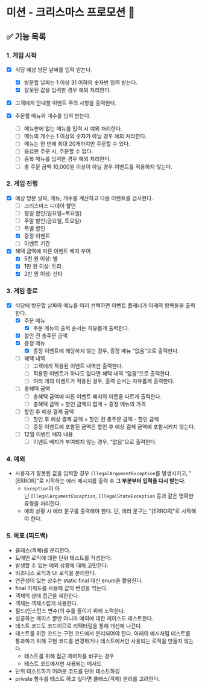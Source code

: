 # 미션 - 크리스마스 프로모션 🎄

## ✅ 기능 목록

### 1. 게임 시작

- [X] 식당 예상 방문 날짜를 입력 받는다.
    - [X] 방문할 날짜는 1 이상 31 이하의 숫자만 입력 받는다.
    - [X] 잘못된 값을 입력한 경우 예외 처리한다.

- [X] 고객에게 안내할 이벤트 주의 사항을 출력한다.

- [X] 주문할 메뉴와 개수를 입력 받는다.
    - [ ] 메뉴판에 없는 메뉴를 입력 시 예외 처리한다.
    - [ ] 메뉴의 개수는 1 이상의 숫자가 아닐 경우 예외 처리한다.
    - [ ] 메뉴는 한 번에 최대 20개까지만 주문할 수 있다.
    - [ ] 음료만 주문 시, 주문할 수 없다.
    - [ ] 중복 메뉴를 입력한 경우 예외 처리한다.
    - [ ] 총 주문 금액 10,000원 이상이 아닐 경우 이벤트를 적용하지 않는다.

### 2. 게임 진행

- [X] 예상 방문 날짜, 메뉴, 개수를 계산하고 다음 이벤트를 검사한다.
    - [ ] 크리스마스 디데이 할인
    - [ ] 평일 할인(일요일~목요일)
    - [ ] 주말 할인(금요일, 토요일)
    - [ ] 특별 할인
    - [X] 증정 이벤트
    - [ ] 이벤트 기간

- [X] 혜택 금액에 따른 이벤트 배지 부여
    - [X] 5천 원 이상: 별
    - [X] 1만 원 이상: 트리
    - [X] 2만 원 이상: 산타

### 3. 게임 종료

- [X] 식당에 방문할 날짜와 메뉴를 미리 선택하면 이벤트 플래너가 아래의 항목들을 출력한다.
    - [X] 주문 메뉴
        - [X] 주문 메뉴의 출력 순서는 자유롭게 출력한다.
    - [X] 할인 전 총주문 금액
    - [X] 증정 메뉴
        - [X] 증정 이벤트에 해당하지 않는 경우, 증정 메뉴 “없음”으로 출력한다.
    - [ ] 혜택 내역
        - [ ] 고객에게 적용된 이벤트 내역만 출력한다.
        - [ ] 적용된 이벤트가 하나도 없다면 혜택 내역 “없음”으로 출력한다.
        - [ ] 여러 개의 이벤트가 적용된 경우, 출력 순서는 자유롭게 출력한다.
    - [ ] 총혜택 금액
        - [ ] 총혜택 금액에 따른 이벤트 배지의 이름을 다르게 출력한다.
        - [ ] 총혜택 금액 = 할인 금액의 합계 + 증정 메뉴의 가격
    - [ ] 할인 후 예상 결제 금액
        - [ ] 할인 후 예상 결제 금액 = 할인 전 총주문 금액 - 할인 금액
        - [ ] 증정 이벤트에 포함된 금액은 할인 후 예상 결제 금액에 포함시키지 않는다.
    - [ ] 12월 이벤트 배지 내용
        - [ ] 이벤트 배지가 부여되지 않는 경우, “없음”으로 출력한다.

### 4. 예외

- 사용자가 잘못된 값을 입력할 경우 `IllegalArgumentException`를 발생시키고, "[ERROR]"로 시작하는 에러 메시지를 출력 후 **그 부분부터 입력을 다시 받는다.**
    - `Exception`이 아닌 `IllegalArgumentException`, `IllegalStateException` 등과 같은 명확한 유형을 처리한다.
    - 예외 상황 시 에러 문구를 출력해야 한다. 단, 에러 문구는 "[ERROR]"로 시작해야 한다.

### 5. 목표 (피드백)

- 클래스(객체)를 분리한다.
- 도메인 로직에 대한 단위 테스트를 작성한다.
- 발생할 수 있는 예외 상황에 대해 고민한다.
- 비즈니스 로직과 UI 로직을 분리한다.
- 연관성이 있는 상수는 static final 대신 enum을 활용한다.
- final 키워드를 사용해 값의 변경을 막는다.
- 객체의 상태 접근을 제한한다.
- 객체는 객체스럽게 사용한다.
- 필드(인스턴스 변수)의 수를 줄이기 위해 노력한다.
- 성공하는 케이스 뿐만 아니라 예외에 대한 케이스도 테스트한다.
- 테스트 코드도 코드이므로 리팩터링을 통해 개선해 나간다.
- 테스트를 위한 코드는 구현 코드에서 분리되어야 한다. 아래의 예시처럼 테스트를 통과하기 위해 구현 코드를 변경하거나 테스트에서만 사용되는 로직을 만들지 않는다.
    - 테스트를 위해 접근 제어자를 바꾸는 경우
    - 테스트 코드에서만 사용되는 메서드
- 단위 테스트하기 어려운 코드를 단위 테스트하깅
- private 함수를 테스트 하고 싶다면 클래스(객체) 분리를 고려한다.